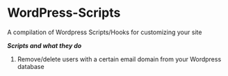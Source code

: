 # WordPress-Scripts
A compilation of Wordpress Scripts/Hooks for customizing your site

***Scripts and what they do***
1. Remove/delete users with a certain email domain from your Wordpress database
